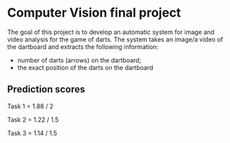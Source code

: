 
# Computer Vision final project

The goal of this project is to develop an automatic system for image and video analysis
for the game of darts. The system takes an image/a video of the dartboard and extracts the
following information: 
- number of darts (arrows) on the dartboard; 
- the exact position of the darts on the dartboard

## Prediction scores

Task 1 = 1.88 / 2

Task 2 = 1.22 / 1.5

Task 3 = 1.14 / 1.5
